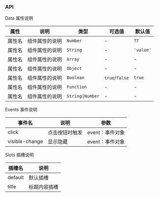 ### API

<div class="card">

Data 属性说明

| 属性 | 说明 | 类型 | 可选值 | 默认值 |
| --- | --- | --- | --- | --- |
| 属性名 | 组件属性的说明 | `Number` | - | `77` |
| 属性名 | 组件属性的说明 | `String` | - | `'value'` |
| 属性名 | 组件属性的说明 | `Array` | - | - |
| 属性名 | 组件属性的说明 | `Object` | - | - |
| 属性名 | 组件属性的说明 | `Boolean` | `true`/`false` | `true` |
| 属性名 | 组件属性的说明 | `Function` | - | - |
| 属性名 | 组件属性的说明 | `String\|Number` | - | - |

</div>

<div class="card">

Events 事件说明

| 事件名 | 说明 | 参数 |
| --- | --- | --- |
| click | 点击按钮时触发 | event：事件对象 |
| visible-change | 显示隐藏 | event：事件对象 |

</div>

<div class="card">

Slots 插槽说明

| 插槽名 | 说明 |
|-----------|-----------|
| default | 默认插槽 |
| title | 标题内容插槽 |

</div>
